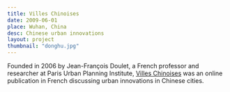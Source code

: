 ```yaml
---
title: Villes Chinoises
date: 2009-06-01
place: Wuhan, China
desc: Chinese urban innovations
layout: project
thumbnail: "donghu.jpg"
---
```


Founded in 2006 by Jean-François Doulet, a French professor and researcher at Paris Urban Planning Institute, [Villes Chinoises](www.villeschinoises.com) was an online publication in French discussing urban innovations in Chinese cities.
